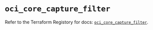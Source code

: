# `oci_core_capture_filter`

Refer to the Terraform Registory for docs: [`oci_core_capture_filter`](https://registry.terraform.io/providers/oracle/oci/6.18.0/docs/resources/core_capture_filter).
